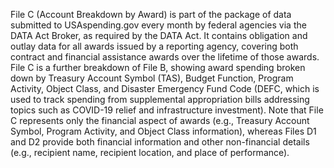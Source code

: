 File C (Account Breakdown by Award) is part of the package of data submitted 
to USAspending.gov every month by federal agencies via the DATA Act Broker, 
as required by the DATA Act. It contains obligation and outlay 
data for all awards issued by a reporting agency, covering both contract 
and financial assistance awards over the lifetime of those awards. 
File C is a further breakdown of File B, showing award spending broken
down by Treasury Account Symbol (TAS), Budget Function, Program Activity, Object Class,
and Disaster Emergency Fund Code (DEFC, which is used to track
spending from supplemental appropriation bills addressing topics such
as COVID-19 relief and infrastructure investment).
Note that File C represents only the financial aspect of awards (e.g., Treasury Account Symbol, Program Activity, and Object Class information), whereas Files D1 and D2 provide both financial information and other non-financial details (e.g., recipient name, recipient location, and place of performance).
